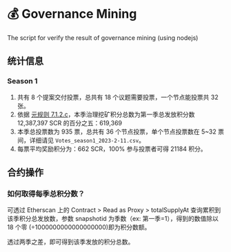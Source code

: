 # 💰 Governance Mining
The script for verify the result of governance mining (using nodejs)

## 统计信息

### Season 1

1. 共有 8 个提案交付投票，总共有 18 个议题需要投票，一个节点能投票共 32 张。
2. 依据 [元规则 7.1.2.c](https://forum.seedao.xyz/thread/39871)，本季治理挖矿积分总数为第一季总发放积分数 12,387,397
SCR 的百分之五：619,369
3. 本季总投票数为 935 票，总共有 36 个节点投票，单个节点投票数在 5~32 票间，详细请见 `Votes_season1_2023-2-11.csv`。
4. 每票平均奖励积分为：662 SCR，100% 参与投票者可得 21184 积分。

## 合约操作

### 如何取得每季总积分数？

可透过 Etherscan 上的 Contract > Read as Proxy > totalSupplyAt 查询累积到该季积分总发放数，参数 snapshotid 为季数（ex: 第一季=1），得到的数值除以 18 个零 (÷1000000000000000000)即为积分数额。

透过两季之差，即可得到该季发放的积分总数。